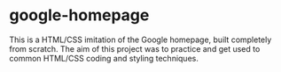 # google-homepage

This is a HTML/CSS imitation of the Google homepage, built completely from scratch. The aim of this project was to practice and get used to common HTML/CSS coding and styling techniques. 
